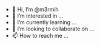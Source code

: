 - 👋 Hi, I’m @m3rmih
- 👀 I’m interested in ...
- 🌱 I’m currently learning ...
- 💞️ I’m looking to collaborate on ...
- 📫 How to reach me ...

<!---
m3rmih/m3rmih is a ✨ special ✨ repository because its `README.md` (this file) appears on your GitHub profile.
You can click the Preview link to take a look at your changes.
--->
